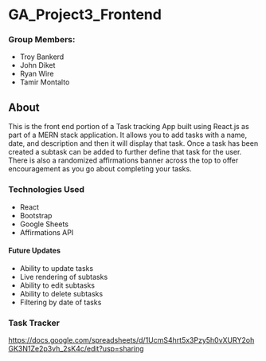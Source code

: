 # GA_Project3_Frontend
### Group Members:
- Troy Bankerd
- John Diket
- Ryan Wire
- Tamir Montalto

## About

This is the front end portion of a Task tracking App built using React.js as part of a MERN stack application.  It allows you to add tasks with a name, date, and description and then it will display that task.  Once a task has been created a subtask can be added to further define that task for the user.  There is also a randomized affirmations banner across the top to offer encouragement as you go about completing your tasks.

### Technologies Used
- React
- Bootstrap
- Google Sheets
- Affirmations API

#### Future Updates
- Ability to update tasks
- Live rendering of subtasks
- Ability to edit subtasks
- Ability to delete subtasks
- Filtering by date of tasks

### Task Tracker
https://docs.google.com/spreadsheets/d/1UcmS4hrt5x3Pzy5h0vXURY2ohGK3N1Ze2p3vh_2sK4c/edit?usp=sharing
